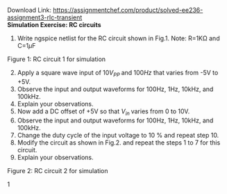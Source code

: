 Download Link: https://assignmentchef.com/product/solved-ee236-assignment3-rlc-transient
<br>
<strong>Simulation Exercise: RC circuits</strong>

<ol>

 <li>Write ngspice netlist for the RC circuit shown in Fig.1. Note: R=1KΩ and C=1<em>µ</em>F</li>

</ol>

Figure 1: RC circuit 1 for simulation

<ol start="2">

 <li>Apply a square wave input of 10<em>V<sub>PP </sub></em>and 100<em>Hz </em>that varies from -5V to +5V.</li>

 <li>Observe the input and output waveforms for 100Hz, 1Hz, 10kHz, and 100kHz.</li>

 <li>Explain your observations.</li>

 <li>Now add a DC offset of +5V so that <em>V<sub>in </sub></em>varies from 0 to 10V.</li>

 <li>Observe the input and output waveforms for 100Hz, 1Hz, 10kHz, and 100kHz.</li>

 <li>Change the duty cycle of the input voltage to 10 % and repeat step 10.</li>

 <li>Modify the circuit as shown in Fig.2. and repeat the steps 1 to 7 for this circuit.</li>

 <li>Explain your observations.</li>

</ol>

Figure 2: RC circuit 2 for simulation

1